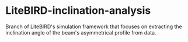 # LiteBIRD-inclination-analysis
Branch of LiteBIRD's simulation framework that focuses on extracting the inclination angle of the beam's asymmetrical profile from data.

